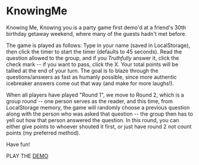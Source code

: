 # KnowingMe

Knowing Me, Knowing you is a party game first demo'd at a friend's 30th birthday getaway weekend, where many of the guests hadn't met before.  

The game is played as follows: Type in your name (saved in LocalStorage), then click the timer to start the timer (defaults to 45 seconds).  Read the question allowed to the group, and if you *Truthfully* answer it, click the check mark -- if you want to pass, click the X. Your total points will be tallied at the end of your turn. The goal is to blaze through the questions/answers as fast as humanly possible, since more authentic icebreaker answers come out that way (and make for more laughs!). 

When all players have played "Round 1", we move to Round 2, which is a group round -- one person serves as the reader, and this time, from LocalStorage memory, the game will randomly choose a previous question along with the person who was asked that question -- the group then has to yell out how that person answered the question.  In this round, you can either give points to whoever shouted it first, or just have round 2 not count points (my preferred method). 

Have fun!

PLAY THE [DEMO](http://knowingme.surge.sh/)
